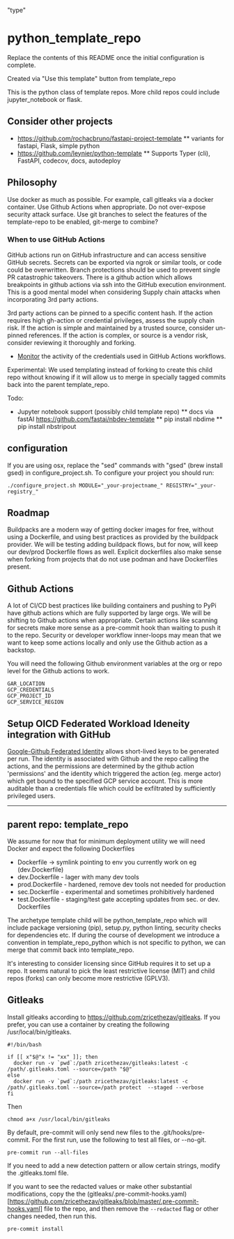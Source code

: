 "type"
# python_template_repo

Replace the contents of this README once the initial configuration is complete.

Created via "Use this template" button from template_repo

This is the python class of template repos. More child repos could include jupyter_notebook or flask.

## Consider other projects
* https://github.com/rochacbruno/fastapi-project-template
  ** variants for fastapi, Flask, simple python 
* https://github.com/leynier/python-template
  ** Supports Typer (cli), FastAPI, codecov, docs, autodeploy

## Philosophy

Use docker as much as possible. For example, call gitleaks via a docker  container.
Use Github Actions when appropriate. Do not over-expose security attack surface.
Use git branches to select the features of the template-repo to be enabled, git-merge to combine?

### When to use GitHub Actions

GitHub actions run on GitHub infrastructure and can access sensitive GitHub secrets.
Secrets can be exported via ngrok or similar tools, or code could be overwritten.
Branch protections should be used to prevent single PR catastrophic takeovers.
There is a github action which allows breakpoints in github actions via ssh into the GitHub
execution environment. This is a good mental model when considering Supply chain attacks 
when incorporating 3rd party actions.

3rd party actions can be pinned to a  specific content hash.
If the action requires high gh-action or credential privileges, assess the supply chain risk.
If the action is simple and maintained by a trusted source, consider un-pinned references.
If the action is complex, or source is a vendor risk, consider reviewing it thoroughly and forking.

* [Monitor](https://docs.aws.amazon.com/IAM/latest/UserGuide/best-practices.html#keep-a-log) the activity of the 
credentials used in GitHub Actions workflows.

Experimental:
We used templating instead of forking to create this child repo without knowing if it will allow us to merge in specially tagged commits back into the parent template_repo.

Todo:

* Jupyter notebook support (possibly child template repo)
** docs via fastAI https://github.com/fastai/nbdev-template
** pip install nbdime
** pip install nbstripout


## configuration

If you are using osx, replace the "sed" commands with "gsed" (brew install gsed)
in configure_project.sh. To configure your project you should run:
```
./configure_project.sh MODULE="_your-projectname_" REGISTRY="_your-registry_"
```

## Roadmap

Buildpacks are a modern way of getting docker images for free, without using a Dockerfile, and 
using best practices as provided by the buildpack provider. We will be testing adding buildpack
flows, but for now, will keep our dev/prod Dockerfile flows as well. Explicit dockerfiles also
make sense when forking from projects that do not use podman and have Dockerfiles present.

## Github Actions

A lot of CI/CD best practices like building containers and pushing to PyPi have github actions 
which are fully supported by large orgs. We will be shifting to Github actions when appropriate.
Certain actions like scanning for secrets make more sense as a pre-commit hook than waiting to
push it to the repo. Security or developer workflow inner-loops may mean that we want to keep
some actions locally and only use the Github action as a backstop. 

You will need the following Github environment variables at the org or repo level for the Github
actions to work.

```
GAR_LOCATION
GCP_CREDENTIALS
GCP_PROJECT_ID
GCP_SERVICE_REGION
```

## Setup OICD Federated Workload Ideneity integration with GitHub

[Google-Github Federated Identity](https://cloud.google.com/blog/products/identity-security/enabling-keyless-authentication-from-github-actions)
allows short-lived keys to be generated per run. The identity is associated with Github and the repo calling
the actions, and the permissions are determined by the github action 'permissions' and the identity which triggered
the action (eg. merge actor) which get bound to the specified GCP service account. This is more auditable
than a credentials file which could be exfiltrated by sufficiently privileged users.


--------------------------------------------------------------------------------------------------
## parent repo: template_repo

We assume for now that for minimum deployment utility we will need Docker and expect the following
Dockerfiles 
* Dockerfile -> symlink pointing to env you currently work on eg (dev.Dockerfile)
* dev.Dockerfile - lager with many dev tools
* prod.Dockerfile - hardened, remove dev tools  not needed for production 
* sec.Dockerfile - experimental and sometimes prohibitively hardened
* test.Dockerfile - staging/test gate accepting updates from sec. or dev. Dockerfiles


The archetype template child will be python_template_repo which will include package versioning (pip), setup.py, python linting, security checks for dependencies etc. If during the course of development we introduce a convention in template_repo_python which is not specific to python, we can merge that commit back into template_repo.

It's interesting to consider licensing since GitHub requires it to set up a repo. 
It seems natural to pick the least restrictive 
license (MIT) and child repos (forks) can only become more restrictive (GPLV3). 


## Gitleaks

Install gitleaks according to https://github.com/zricethezav/gitleaks.
If you prefer, you can use a container by creating the following /usr/local/bin/gitleaks.

```
#!/bin/bash

if [[ x"$@"x != "xx" ]]; then
  docker run -v `pwd`:/path zricethezav/gitleaks:latest -c /path/.gitleaks.toml --source=/path "$@"
else
  docker run -v `pwd`:/path zricethezav/gitleaks:latest -c /path/.gitleaks.toml --source=/path protect  --staged --verbose
fi
```

Then
```
chmod a+x /usr/local/bin/gitleaks
```

By default, pre-commit will only send new files to the .git/hooks/pre-commit. For the first
run, use the following to test all files, or --no-git.
 
```
pre-commit run --all-files
```

If you need to add a new detection pattern or allow certain strings, modify the .gitleaks.toml file.

If you want to see the redacted values or make other substantial modifications, copy the the
(gitleaks/.pre-commit-hooks.yaml)[https://github.com/zricethezav/gitleaks/blob/master/.pre-commit-hooks.yaml]
file to the repo, and then remove the `--redacted` flag or other changes needed, then run this.

```
pre-commit install
``` 
